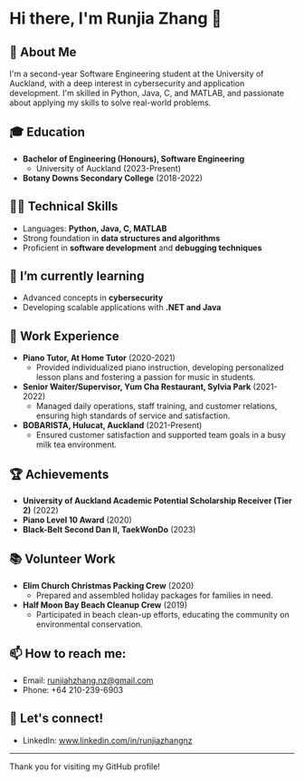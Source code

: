# Hi there, I'm Runjia Zhang 👋

## 🚀 About Me
I'm a second-year Software Engineering student at the University of Auckland, with a deep interest in cybersecurity and application development. I'm skilled in Python, Java, C, and MATLAB, and passionate about applying my skills to solve real-world problems.

## 🎓 Education
- **Bachelor of Engineering (Honours), Software Engineering**
  - University of Auckland (2023-Present)
- **Botany Downs Secondary College** (2018-2022)

## 👨‍💻 Technical Skills
- Languages: **Python, Java, C, MATLAB**
- Strong foundation in **data structures and algorithms**
- Proficient in **software development** and **debugging techniques**

## 🌱 I’m currently learning
- Advanced concepts in **cybersecurity**
- Developing scalable applications with **.NET and Java**

## 💼 Work Experience
- **Piano Tutor, At Home Tutor** (2020-2021)
  - Provided individualized piano instruction, developing personalized lesson plans and fostering a passion for music in students.
- **Senior Waiter/Supervisor, Yum Cha Restaurant, Sylvia Park** (2021-2022)
  - Managed daily operations, staff training, and customer relations, ensuring high standards of service and satisfaction.
- **BOBARISTA, Hulucat, Auckland** (2021-Present)
  - Ensured customer satisfaction and supported team goals in a busy milk tea environment.

## 🏆 Achievements
- **University of Auckland Academic Potential Scholarship Receiver (Tier 2)** (2022)
- **Piano Level 10 Award** (2020)
- **Black-Belt Second Dan II, TaekWonDo** (2023)

## 📚 Volunteer Work
- **Elim Church Christmas Packing Crew** (2020)
  - Prepared and assembled holiday packages for families in need.
- **Half Moon Bay Beach Cleanup Crew** (2019)
  - Participated in beach clean-up efforts, educating the community on environmental conservation.

## 📫 How to reach me:
- Email: [runjiahzhang.nz@gmail.com](mailto:runjiahzhang.nz@gmail.com)
- Phone: +64 210-239-6903

## 🤝 Let's connect!
- LinkedIn: www.linkedin.com/in/runjiazhangnz

---

Thank you for visiting my GitHub profile!
